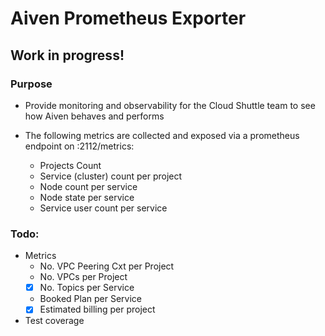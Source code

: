 # Aiven Prometheus Exporter

## Work in progress!

### Purpose

* Provide monitoring and observability for the Cloud Shuttle team to see how Aiven behaves and performs

* The following metrics are collected and exposed via a prometheus endpoint on :2112/metrics:
  * Projects Count
  * Service (cluster) count per project
  * Node count per service
  * Node state per service
  * Service user count per service

### Todo:
* Metrics
  * No. VPC Peering Cxt per Project
  * No. VPCs per Project
  * [x] No. Topics per Service 
  * Booked Plan per Service
  * [x] Estimated billing per project

* Test coverage 
